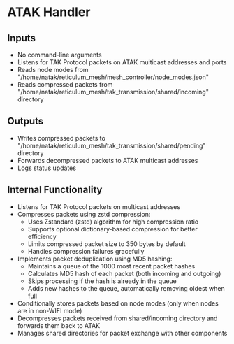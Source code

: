 # ATAK Handler

## Inputs
- No command-line arguments
- Listens for TAK Protocol packets on ATAK multicast addresses and ports
- Reads node modes from "/home/natak/reticulum_mesh/mesh_controller/node_modes.json"
- Reads compressed packets from "/home/natak/reticulum_mesh/tak_transmission/shared/incoming" directory

## Outputs
- Writes compressed packets to "/home/natak/reticulum_mesh/tak_transmission/shared/pending" directory
- Forwards decompressed packets to ATAK multicast addresses
- Logs status updates

## Internal Functionality
- Listens for TAK Protocol packets on multicast addresses
- Compresses packets using zstd compression:
  - Uses Zstandard (zstd) algorithm for high compression ratio
  - Supports optional dictionary-based compression for better efficiency
  - Limits compressed packet size to 350 bytes by default
  - Handles compression failures gracefully
- Implements packet deduplication using MD5 hashing:
  - Maintains a queue of the 1000 most recent packet hashes
  - Calculates MD5 hash of each packet (both incoming and outgoing)
  - Skips processing if the hash is already in the queue
  - Adds new hashes to the queue, automatically removing oldest when full
- Conditionally stores packets based on node modes (only when nodes are in non-WIFI mode)
- Decompresses packets received from shared/incoming directory and forwards them back to ATAK
- Manages shared directories for packet exchange with other components
